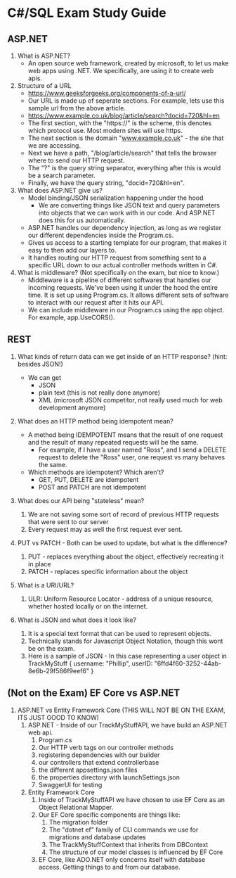 # C#/SQL Exam Study Guide

## ASP.NET

1. What is ASP.NET?
    - An open source web framework, created by microsoft, to let us make web apps using .NET. We specifically, are using
        it to create web apis.
2. Structure of a URL
    - <https://www.geeksforgeeks.org/components-of-a-url/>
    - Our URL is made up of seperate sections. For example, lets use this sample url from the above article.
    - <https://www.example.co.uk/blog/article/search?docid=720&hl=en>
    - The first section, with the "https://" is the scheme, this denotes which protocol use. Most modern sites will use https.
    - The next section is the domain "www.example.co.uk" - the site that we are accessing.
    - Next we have a path, "/blog/article/search" that tells the browser where to send our HTTP request.
    - The "?" is the query string separator, everything after this is would be a search parameter.
    - Finally, we have the query string, "docid=720&hl=en".
3. What does ASP.NET give us?
    - Model binding/JSON serialization happening under the hood
      - We are converting things like JSON text and query parameters into objects that we can work with in our code. And ASP.NET does this for us automatically.
    - ASP.NET handles our dependency injection, as long as we register our different dependencies inside the Program.cs.
    - Gives us access to a starting template for our program, that makes it easy to then add our layers to.
    - It handles routing our HTTP request from something sent to a specific URL down to our actual controller methods written in C#.
4. What is middleware? (Not specifically on the exam, but nice to know.)
    - Middleware is a pipeline of different softwares that handles our incoming requests. We've been using it under the hood the entire time. It is set up using Program.cs. It allows different sets of software to interact with our request after it hits our API.
    - We can include middleware in our Program.cs using the app object. For example, app.UseCORS().

## REST

1. What kinds of return data can we get inside of an HTTP response? (hint: besides JSON!)
    - We can get 
      - JSON 
      - plain text (this is not really done anymore)
      - XML (microsoft JSON competitor, not really used much for web development anymore)
2. What does an HTTP method being idempotent mean?
   - A method being IDEMPOTENT means that the result of one request and the result of many repeated requests will be the same. 
     - For example, if I have a user named "Ross", and I send a DELETE request to delete the "Ross" user, one request vs many behaves the same.
    - Which methods are idempotent? Which aren't?
      - GET, PUT, DELETE are idempotent
      - POST and PATCH are not idempotent
3. What does our API being "stateless" mean?
   1. We are not saving some sort of record of previous HTTP requests that were sent to our server
   2. Every request may as well the first request ever sent. 
4. PUT vs PATCH - Both can be used to update, but what is the difference?
   1. PUT - replaces everything about the object, effectively recreating it in place
   2. PATCH - replaces specific information about the object
5. What is a URI/URL?
   1. ULR: Uniform Resource Locator - address of a unique resource, whether hosted locally or on the internet.
   
6. What is JSON and what does it look like?
   1. It is a special text format that can be used to represent objects.
   2. Technically stands for Javascript Object Notation, though this wont be on the exam. 
   3. Here is a sample of JSON - In this case representing a user object in TrackMyStuff
    {
	    username: "Phillip",
	    userID: "6ffd4f60-3252-44ab-8e6b-29f586f9eef6"
	} 

## (Not on the Exam) EF Core vs ASP.NET  

1. ASP.NET vs Entity Framework Core (THIS WILL NOT BE ON THE EXAM, ITS JUST GOOD TO KNOW)
   1. ASP.NET - Inside of our TrackMyStuffAPI, we have build an ASP.NET web api.
      1. Program.cs
      2. Our HTTP verb tags on our controller methods
      3. registering dependencies with our builder
      4. our controllers that extend controllerbase
      5. the different appsettings.json files
      6. the properties directory with launchSettings.json
      7. SwaggerUI for testing
   2. Entity Framework Core
       1. Inside of TrackMyStuffAPI we have chosen to use EF Core as an Object Relational Mapper.
       2. Our EF Core specific components are things like:
          1. The migration folder
          2. The "dotnet ef" family of CLI commands we use for migrations and database updates
          3. The TrackMyStuffContext that inherits from DBContext
          4. The structure of our model classes is influenced by EF Core
       3. EF Core, like ADO.NET only concerns itself with database access. Getting things to and from our database.  
